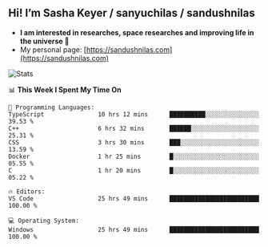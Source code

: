 ## Hi! I’m Sasha Keyer / sanyuchilas / sandushnilas

- **I am interested in researches, space researches and improving life in the universe 🌠**  
- My personal page: [https://sandushnilas.com](https://sandushnilas.com)

![Stats](https://github-readme-stats.vercel.app/api?username=sanyuchilas&show_icons=true&theme=react&hide=issues&count_private=true&layout=compact)

<!--START_SECTION:waka-->
📊 **This Week I Spent My Time On** 

```text
💬 Programming Languages: 
TypeScript               10 hrs 12 mins      ██████████░░░░░░░░░░░░░░░   39.53 % 
C++                      6 hrs 32 mins       ██████░░░░░░░░░░░░░░░░░░░   25.31 % 
CSS                      3 hrs 30 mins       ███░░░░░░░░░░░░░░░░░░░░░░   13.59 % 
Docker                   1 hr 25 mins        █░░░░░░░░░░░░░░░░░░░░░░░░   05.55 % 
C                        1 hr 20 mins        █░░░░░░░░░░░░░░░░░░░░░░░░   05.22 % 

🔥 Editors: 
VS Code                  25 hrs 49 mins      █████████████████████████   100.00 % 

💻 Operating System: 
Windows                  25 hrs 49 mins      █████████████████████████   100.00 % 
```


<!--END_SECTION:waka-->
